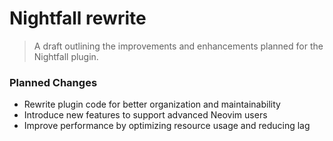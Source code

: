 # Nightfall rewrite

> A draft outlining the improvements and enhancements planned for the Nightfall plugin.

### Planned Changes

- Rewrite plugin code for better organization and maintainability
- Introduce new features to support advanced Neovim users
- Improve performance by optimizing resource usage and reducing lag
